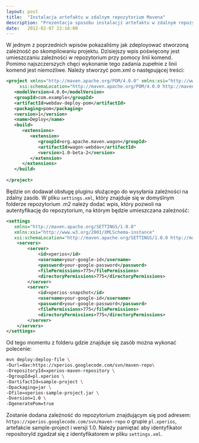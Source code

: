 ```yaml
---
layout: post
title:  "Instalacja artefaktu w zdalnym repozytorium Mavena"
description: "Prezentacja sposobu instalacji artefaktu w zdalnym repozytorium z użyciem pluginu wagon"
date:   2012-02-07 22:16:00
---
```


W jednym z poprzednich wpisów pokazaliśmy jak zdeployować stworzoną zależność po skompilowaniu projektu. Dzisiejszy wpis poświęcony jest umieszczaniu zależności w repozytorium przy pomocy linii komend.
Pomimo najszczerszych chęci wykonanie tego zadania zupełnie z linii komend jest niemożliwe. Należy stworzyć pom.xml o następującej treści:

```xml
<project xmlns="http://maven.apache.org/POM/4.0.0" xmlns:xsi="http://www.w3.org/2001/XMLSchema-instance"
     xsi:schemaLocation="http://maven.apache.org/POM/4.0.0 http://maven.apache.org/maven-v4_0_0.xsd">
   <modelVersion>4.0.0</modelVersion>
   <groupId>com.example</groupId>
   <artifactId>webdav-deploy-pom</artifactId>
   <packaging>pom</packaging>
   <version>1</version>
   <name>Deploy</name>
   <build>
      <extensions>
         <extension>
            <groupId>org.apache.maven.wagon</groupId>
            <artifactId>wagon-webdav</artifactId>
            <version>1.0-beta-2</version>
         </extension>
      </extensions>
   </build>
 
</project>
```

Będzie on dodawał obsługę pluginu służącego do wysyłania zależności na zdalny zasób.
W pliku ```settings.xml```, który znajduje się w domyślnym folderze repozytorium .m2 należy dodać wpis, który pozwoli na autentyfikację do repozytorium, na którym będzie umieszczana zależność:

```xml
<settings 
   xmlns="http://maven.apache.org/SETTINGS/1.0.0"
   xmlns:xsi="http://www.w3.org/2001/XMLSchema-instance" 
   xsi:schemaLocation="http://maven.apache.org/SETTINGS/1.0.0 http://maven.apache.org/xsd/settings-1.0.0.xsd">
    <servers>
        <server>
            <id>xperios</id>
            <username>your-google-id</username>
            <password>your-google-password</password>
            <filePermissions>775</filePermissions>
            <directoryPermissions>775</directoryPermissions>
        </server>
        <server>
            <id>xperios-snapshot</id>
            <username>your-google-id</username>
            <password>your-google-password</password>
            <filePermissions>775</filePermissions>
            <directoryPermissions>775</directoryPermissions>
        </server>
    </servers>
</settings>
```

Od tego momentu z folderu gdzie znajduje się zasób można wykonać polecenie:

```bash
mvn deploy:deploy-file \
-Durl=dav:https://xperios.googlecode.com/svn/maven-repo\
-DrepositoryId=xperios-maven-repository \
-DgroupId=pl.xperios \
-DartifactId=sample-project \
-Dpackaging=jar \
-Dfile=xperios-sample-project.jar \
-Dversion=1.0 \
-DgeneratePom=true
```

Zostanie dodana zależność do repozytorium znajdującym się pod adresem: ```https://xperios.googlecode.com/svn/maven-repo``` o grupie ```pl.xperios```, artefakcie sample-project i wersji 1.0. Należy pamiętać aby identyfikator repositoryId zgadzał się z identyfikatorem w pliku ```settings.xml```.